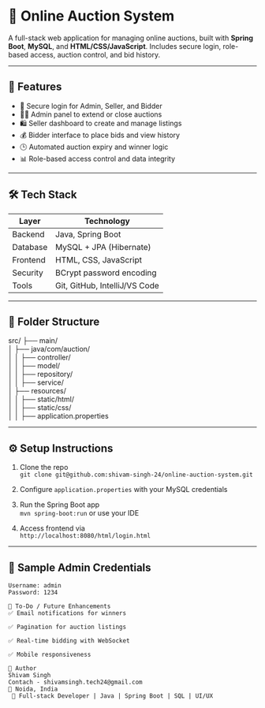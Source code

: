 # 🛒 Online Auction System

A full-stack web application for managing online auctions, built with **Spring Boot**, **MySQL**, and **HTML/CSS/JavaScript**. Includes secure login, role-based access, auction control, and bid history.

---

## 🚀 Features

- 🔐 Secure login for Admin, Seller, and Bidder
- 🧑‍💼 Admin panel to extend or close auctions
- 🛍️ Seller dashboard to create and manage listings
- 💰 Bidder interface to place bids and view history
- 🕒 Automated auction expiry and winner logic
- 📊 Role-based access control and data integrity

---

## 🛠️ Tech Stack

| Layer        | Technology            |
|--------------|------------------------|
| Backend      | Java, Spring Boot      |
| Database     | MySQL + JPA (Hibernate)|
| Frontend     | HTML, CSS, JavaScript  |
| Security     | BCrypt password encoding |
| Tools        | Git, GitHub, IntelliJ/VS Code |

---

## 📁 Folder Structure

src/ ├── main/ <br>
│ ├── java/com/auction/  <br>
│ │ ├── controller/ <br>
│ │ ├── model/  <br>
│ │ ├── repository/  <br>
│ │ ├── service/ <br>
│ ├── resources/ <br>
│ │ ├── static/html/  <br>
│ │ ├── static/css/  <br>
│ │ ├── application.properties <br>

---

## ⚙️ Setup Instructions

1. Clone the repo  
   `git clone git@github.com:shivam-singh-24/online-auction-system.git`

2. Configure `application.properties` with your MySQL credentials

3. Run the Spring Boot app  
   `mvn spring-boot:run` or use your IDE

4. Access frontend via  
   `http://localhost:8080/html/login.html`

---

## 🧪 Sample Admin Credentials

```text
Username: admin
Password: 1234

📌 To-Do / Future Enhancements
✅ Email notifications for winners

✅ Pagination for auction listings

✅ Real-time bidding with WebSocket

✅ Mobile responsiveness

🙌 Author
Shivam Singh
Contach - shivamsingh.tech24@gmail.com
📍 Noida, India
 💼 Full-stack Developer | Java | Spring Boot | SQL | UI/UX



